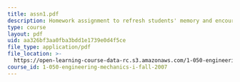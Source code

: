 ```yaml
---
title: assn1.pdf
description: Homework assignment to refresh students' memory and encourage team building.
type: course
layout: pdf
uid: aa326bf3aa0fba3bdd1e1739e0d4f5ce
file_type: application/pdf
file_location: >-
  https://open-learning-course-data-rc.s3.amazonaws.com/1-050-engineering-mechanics-i-fall-2007/aa326bf3aa0fba3bdd1e1739e0d4f5ce_assn1.pdf
course_id: 1-050-engineering-mechanics-i-fall-2007
---
```

